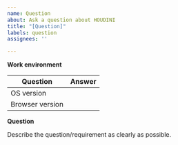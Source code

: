 ```yaml
---
name: Question
about: Ask a question about HOUDINI
title: "[Question]"
labels: question
assignees: ''

---
```


**Work environment**

| Question                   | Answer                                |
| -------------------------- | ------------------------------------- |
| OS version                 |                                       |
| Browser version            |                                       |

**Question**

Describe the question/requirement as clearly as possible.